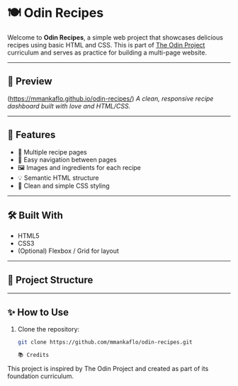 # 🍽️ Odin Recipes

Welcome to **Odin Recipes**, a simple web project that showcases delicious recipes using basic HTML and CSS. This is part of [The Odin Project](https://www.theodinproject.com/) curriculum and serves as practice for building a multi-page website.

---

## 📸 Preview

(https://mmankaflo.github.io/odin-recipes/)
*A clean, responsive recipe dashboard built with love and HTML/CSS.*

---

## 🚀 Features

- 📄 Multiple recipe pages
- 🧭 Easy navigation between pages
- 🖼️ Images and ingredients for each recipe
- 💡 Semantic HTML structure
- 🎨 Clean and simple CSS styling

---

## 🛠️ Built With

- HTML5  
- CSS3  
- (Optional) Flexbox / Grid for layout

---

## 📁 Project Structure


---

## ✨ How to Use

1. Clone the repository:
   ```bash
   git clone https://github.com/mmankaflo/odin-recipes.git

   📚 Credits
This project is inspired by The Odin Project and created as part of its foundation curriculum.
